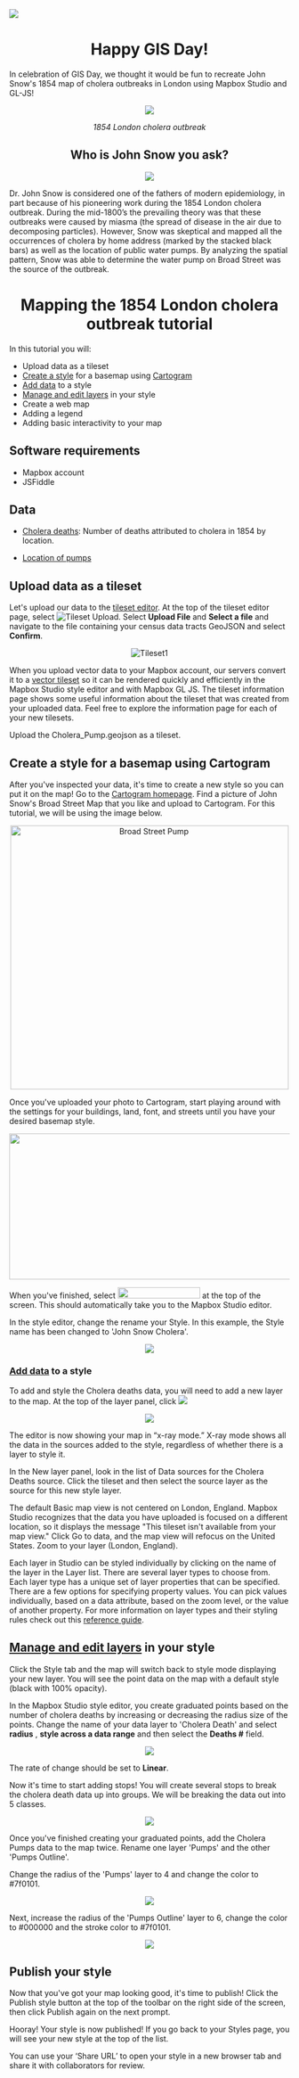 <img src="https://github.com/mjdanielson/University-of-Buffalo/blob/master/Labs/Choropleth-Map/Images/Logo.png">


<h1 align="center"> Happy GIS Day! </h1>


In celebration of GIS Day, we thought it would be fun to recreate John Snow's 1854 map of cholera outbreaks in London using Mapbox Studio and GL-JS!

<p align="center">
  <img src="https://github.com/mjdanielson/Cholera-Map/blob/master/Images/broad-street-pump2.jpg">
  </p>

<p align="center"> <i> 1854 London cholera outbreak </i> </p>

<h2 align="center"> <strong> Who is John Snow you ask? </strong></h2>

<p align="center">
<img src="https://github.com/mjdanielson/Cholera-Map/blob/master/Images/Dr_John_Snow.jpg"> 
</p> 


Dr. John Snow is considered one of the fathers of modern epidemiology, in part because of his pioneering work during the 1854 London cholera outbreak. During the mid-1800’s the prevailing theory was that these outbreaks were caused by miasma (the spread of disease in the air due to decomposing particles). However, Snow was skeptical and mapped all the occurrences of cholera by home address (marked by the stacked black bars) as well as the location of public water pumps. By analyzing the spatial pattern, Snow was able to determine the water pump on Broad Street was the source of the outbreak.


<h1 align="center"> Mapping the 1854 London cholera outbreak tutorial</h1>

In this tutorial you will:

* Upload data as a tileset
* [Create a style](https://docs.mapbox.com/help/how-mapbox-works/map-design/#how-map-styles-work) for a basemap using [Cartogram](https://apps.mapbox.com/cartogram/#13.01/40.7251/-74.0051)
* [Add data](https://www.mapbox.com/help/uploads/) to a style
* [Manage and edit layers](https://www.mapbox.com/studio-manual/reference/styles/#style-editor) in your style
* Create a web map 
* Adding a legend 
* Adding basic interactivity to your map 

## Software requirements

* Mapbox account
* JSFiddle 

## Data

* [Cholera deaths](https://github.com/mjdanielson/Cholera-Map/blob/master/Data/Cholera_Deaths.geojson): Number of deaths attributed to cholera in 1854 by location. 

* [Location of pumps](https://github.com/mjdanielson/Cholera-Map/blob/master/Data/Cholera_Pumps.geojson)

## Upload data as a tileset

Let's upload our data to the [tileset editor](https://studio.mapbox.com/tilesets/).  At the top of the tileset editor page, select
  <img src="https://github.com/mjdanielson/University-of-Buffalo/blob/master/Labs/Choropleth-Map/Images/Tileset.png" title="Tileset Upload">. Select __Upload File__ and __Select a file__ and navigate to the file containing your census data tracts GeoJSON and select __Confirm__. 

  <p align= 'center'>
  <img src="https://github.com/mjdanielson/Cholera-Map/blob/master/Images/Screen%20Shot%202019-09-05%20at%204.11.18%20PM.png" title="Tileset1">
  </p>

When you upload vector data to your Mapbox account, our servers convert it to a [vector tileset](https://docs.mapbox.com/help/glossary/tileset/) so it can be rendered quickly and efficiently in the Mapbox Studio style editor and with Mapbox GL JS. The tileset information page shows some useful information about the tileset that was created from your uploaded data. Feel free to explore the information page for each of your new tilesets. 

Upload the Cholera_Pump.geojson as a tileset. 


## Create a style for a basemap using Cartogram 
  
After you've inspected your data, it's time to create a new style so you can put it on the map! Go to the [Cartogram homepage](https://apps.mapbox.com/cartogram/#13.01/40.7251/-74.0051). Find a picture of John Snow's Broad Street Map that you like and upload to Cartogram. For this tutorial, we will be using the image below. 

<p align="center">
  <img src="https://github.com/mjdanielson/Cholera-Map/blob/master/Images/broadstreet(source13)-large.jpg" width="500" height="474" title="Broad Street Pump"> 
</p>

Once you've uploaded your photo to Cartogram, start playing around with the settings for your buildings, land, font, and streets until you have your desired basemap style. 


<p align="center">
  <img src="https://github.com/mjdanielson/Cholera-Map/blob/master/Images/cartogram.gif" width="576" height="261.6">
  </p>
   
 
When you've finished, select <img src="https://github.com/mjdanielson/Cholera-Map/blob/master/Images/saved_style.png" width="148" height="20"> at the top of the screen. This should automatically take you to the Mapbox Studio editor. 

In the style editor, change the rename your Style. In this example, the Style name has been changed to 'John Snow Cholera'. 

<p align="center">
  <img src="https://github.com/mjdanielson/Cholera-Map/blob/master/Images/Style_Name.png">
  </p>

### [Add data](https://www.mapbox.com/help/uploads/) to a style

To add and style the Cholera deaths data, you will need to add a new layer to the map. At the top of the layer panel, click <img src="https://github.com/mjdanielson/Cholera-Map/blob/master/Images/Add_Layer.png">

<p align="center">
  <img src="https://github.com/mjdanielson/Cholera-Map/blob/master/Images/Add_Layer.gif">
  </p>

The editor is now showing your map in “x-ray mode.” X-ray mode shows all the data in the sources added to the style, regardless of whether there is a layer to style it.

In the New layer panel, look in the list of Data sources for the Cholera Deaths source. Click the tileset and then select the source layer as the source for this new style layer.

The default Basic map view is not centered on London, England. Mapbox Studio recognizes that the data you have uploaded is focused on a different location, so it displays the message "This tileset isn't available from your map view." Click Go to data, and the map view will refocus on the United States. Zoom to your layer (London, England).

Each layer in Studio can be styled individually by clicking on the name of the layer in the Layer list. There are several layer types to choose from. Each layer type has a unique set of layer properties that can be specified. There are a few options for specifying property values. You can pick values individually, based on a data attribute, based on the zoom level, or the value of another property. For more information on layer types and their styling rules check out this [reference guide](https://docs.mapbox.com/studio-manual/reference/styles/).

## [Manage and edit layers](https://www.mapbox.com/studio-manual/reference/styles/#style-editor) in your style

Click the Style tab and the map will switch back to style mode displaying your new layer. You will see the point data on the map with a default style (black with 100% opacity). 

In the Mapbox Studio style editor, you create graduated points based on the number of cholera deaths by increasing or decreasing the radius size of the points. Change the name of your data layer to 'Cholera Death' and select __radius__ ,  __style across a data range__ and then select the __Deaths #__ field.

<p align = "center">
  <img src= "https://github.com/mjdanielson/Cholera-Map/blob/master/Images/Style_Radius.gif">
</p>


The rate of change should be set to __Linear__.

Now it's time to start adding stops! You will create several stops to break the cholera death data up into groups. We will be breaking the data out into 5 classes.

<p align = "center">
  <img src ="https://github.com/mjdanielson/Cholera-Map/blob/master/Images/Cholera_Deaths_1.png">
  </p>
  
Once you've finished creating your graduated points, add the Cholera Pumps data to the map twice. Rename one layer 'Pumps' and the other 'Pumps Outline'.

Change the radius of the 'Pumps' layer to 4 and change the color to #7f0101. 

<p align = "center">
  <img src ="https://github.com/mjdanielson/Cholera-Map/blob/master/Images/Pumps_Layer.png">
  </p>
  
Next, increase the radius of the 'Pumps Outline' layer to 6, change the color to #000000 and the stroke color to #7f0101. 

<p align = "center">
  <img src ="https://github.com/mjdanielson/Cholera-Map/blob/master/Images/Pumps_Outline.png">
  </p>
  



  
## Publish your style 

Now that you've got your map looking good, it's time to publish! Click the Publish style button at the top of the toolbar on the right side of the screen, then click Publish again on the next prompt.

Hooray! Your style is now published! If you go back to your Styles page, you will see your new style at the top of the list.

You can use your ‘Share URL’ to open your style in a new browser tab and share it with collaborators for review.
  



